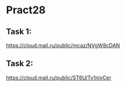 # Pract28
## Task 1: 
https://cloud.mail.ru/public/mcaz/NVgW8cDAN

## Task 2:
https://cloud.mail.ru/public/ST6U/Tv1nivCer
